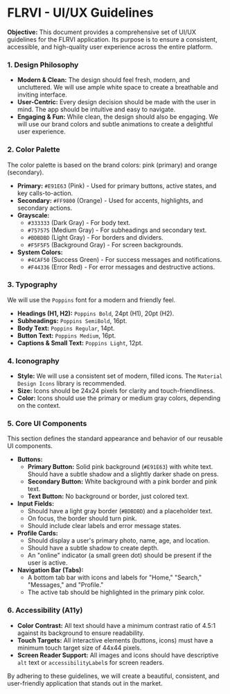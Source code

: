 # FLRVI - UI/UX Guidelines

**Objective:** This document provides a comprehensive set of UI/UX guidelines for the FLRVI application. Its purpose is to ensure a consistent, accessible, and high-quality user experience across the entire platform.

### 1. Design Philosophy

*   **Modern & Clean:** The design should feel fresh, modern, and uncluttered. We will use ample white space to create a breathable and inviting interface.
*   **User-Centric:** Every design decision should be made with the user in mind. The app should be intuitive and easy to navigate.
*   **Engaging & Fun:** While clean, the design should also be engaging. We will use our brand colors and subtle animations to create a delightful user experience.

### 2. Color Palette

The color palette is based on the brand colors: pink (primary) and orange (secondary).

*   **Primary:** `#E91E63` (Pink) - Used for primary buttons, active states, and key calls-to-action.
*   **Secondary:** `#FF9800` (Orange) - Used for accents, highlights, and secondary actions.
*   **Grayscale:**
    *   `#333333` (Dark Gray) - For body text.
    *   `#757575` (Medium Gray) - For subheadings and secondary text.
    *   `#BDBDBD` (Light Gray) - For borders and dividers.
    *   `#F5F5F5` (Background Gray) - For screen backgrounds.
*   **System Colors:**
    *   `#4CAF50` (Success Green) - For success messages and notifications.
    *   `#F44336` (Error Red) - For error messages and destructive actions.

### 3. Typography

We will use the `Poppins` font for a modern and friendly feel.

*   **Headings (H1, H2):** `Poppins Bold`, 24pt (H1), 20pt (H2).
*   **Subheadings:** `Poppins SemiBold`, 16pt.
*   **Body Text:** `Poppins Regular`, 14pt.
*   **Button Text:** `Poppins Medium`, 16pt.
*   **Captions & Small Text:** `Poppins Light`, 12pt.

### 4. Iconography

*   **Style:** We will use a consistent set of modern, filled icons. The `Material Design Icons` library is recommended.
*   **Size:** Icons should be 24x24 pixels for clarity and touch-friendliness.
*   **Color:** Icons should use the primary or medium gray colors, depending on the context.

### 5. Core UI Components

This section defines the standard appearance and behavior of our reusable UI components.

*   **Buttons:**
    *   **Primary Button:** Solid pink background (`#E91E63`) with white text. Should have a subtle shadow and a slightly darker shade on press.
    *   **Secondary Button:** White background with a pink border and pink text.
    *   **Text Button:** No background or border, just colored text.
*   **Input Fields:**
    *   Should have a light gray border (`#BDBDBD`) and a placeholder text.
    *   On focus, the border should turn pink.
    *   Should include clear labels and error message states.
*   **Profile Cards:**
    *   Should display a user's primary photo, name, age, and location.
    *   Should have a subtle shadow to create depth.
    *   An "online" indicator (a small green dot) should be present if the user is active.
*   **Navigation Bar (Tabs):**
    *   A bottom tab bar with icons and labels for "Home," "Search," "Messages," and "Profile."
    *   The active tab should be highlighted in the primary pink color.

### 6. Accessibility (A11y)

*   **Color Contrast:** All text should have a minimum contrast ratio of 4.5:1 against its background to ensure readability.
*   **Touch Targets:** All interactive elements (buttons, icons) must have a minimum touch target size of 44x44 pixels.
*   **Screen Reader Support:** All images and icons should have descriptive `alt` text or `accessibilityLabel`s for screen readers.

By adhering to these guidelines, we will create a beautiful, consistent, and user-friendly application that stands out in the market.

